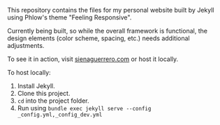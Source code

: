 This repository contains the files for my personal website built by Jekyll using Phlow's theme "Feeling Responsive". 

Currently being built, so while the overall framework is functional, the design elements (color scheme, spacing, etc.) needs additional adjustments. 

To see it in action, visit [sienaguerrero.com](http://www.sienaguerrero.com) or host it locally.

To host locally:
1. Install Jekyll.
2. Clone this project.
3. `cd` into the project folder.
4. Run using `bundle exec jekyll serve --config _config.yml,_config_dev.yml`

